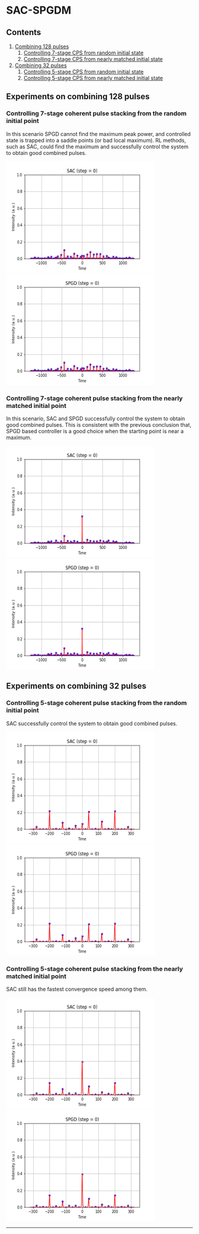 # SAC-SPGDM

## Contents
1. [Combining 128 pulses](#experiments-on-combining-128-pulses)    
    1. [Controlling 7-stage CPS from random initial state](#controlling-7-stage-coherent-pulse-stacking-from-the-random-initial-point) 
    2. [Controlling 7-stage CPS from nearly matched initial state](#controlling-7-stage-coherent-pulse-stacking-from-the-nearly-matched-initial-point) 
2. [Combining 32 pulses](#experiments-on-combining-32-pulses)  
    1. [Controlling 5-stage CPS from random initial state](#controlling-5-stage-coherent-pulse-stacking-from-the-random-initial-point) 
    2. [Controlling 5-stage CPS from nearly matched initial state](#controlling-5-stage-coherent-pulse-stacking-from-the-nearly-matched-initial-point) 


## Experiments on combining 128 pulses

### Controlling 7-stage coherent pulse stacking from the random initial point 

In this scenario SPGD cannot find the maximum peak power, and controlled state is trapped into a saddle points (or bad local maximum). RL methods, such as  SAC, could find the maximum and successfully control the system to obtain good combined pulses. 

<img src="pulse-stacking-gif/7-stage-CPS@SAC@bad-init.gif" width="400" height="300" alt="SAC from bad initial point on combining 128 pulses."/>

<img src="pulse-stacking-gif/7-stage-CPS@SPGD@bad-init.gif" width="400" height="300" alt="SPGD from bad initial point on combining 128 pulses."/>

### Controlling 7-stage coherent pulse stacking from the nearly matched initial point 

In this scenario, SAC and SPGD successfully control the system to obtain good combined pulses. This is consistent with the previous conclusion that, SPGD based controller is a good choice when the starting point is near a maximum.   

<img src="pulse-stacking-gif/7-stage-CPS@SAC@good-init.gif" width="400" height="300" alt="SAC from good initial point on combining 128 pulses."/>

<img src="pulse-stacking-gif/7-stage-CPS@SPGD@good-init.gif" width="400" height="300" alt="SPGD from good initial point on combining 128 pulses."/>


## Experiments on combining 32 pulses

### Controlling 5-stage coherent pulse stacking from the random initial point 

SAC successfully control the system to obtain good combined pulses.  

<img src="pulse-stacking-gif/5-stage-CPS@SAC@bad-init.gif" width="400" height="300" alt="SAC from bad initial point on combining 32 pulses."/>

<img src="pulse-stacking-gif/5-stage-CPS@SPGD@bad-init.gif" width="400" height="300" alt="SPGD from bad initial point on combining 32 pulses."/>

### Controlling 5-stage coherent pulse stacking from the nearly matched initial point 

SAC still has the fastest convergence speed among them. 

<img src="pulse-stacking-gif/5-stage-CPS@SAC@good-init.gif" width="400" height="300" alt="SAC from good initial point on combining 32 pulses."/>

<img src="pulse-stacking-gif/5-stage-CPS@SPGD@good-init.gif" width="400" height="300" alt="SPGD from good initial point on combining 32 pulses."/>

---
